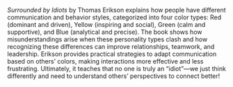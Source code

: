 *Surrounded by Idiots* by Thomas Erikson explains how people have different communication and behavior styles, categorized into four color types: Red (dominant and driven), Yellow (inspiring and social), Green (calm and supportive), and Blue (analytical and precise). The book shows how misunderstandings arise when these personality types clash and how recognizing these differences can improve relationships, teamwork, and leadership. Erikson provides practical strategies to adapt communication based on others’ colors, making interactions more effective and less frustrating. Ultimately, it teaches that no one is truly an “idiot”—we just think differently and need to understand others’ perspectives to connect better!
